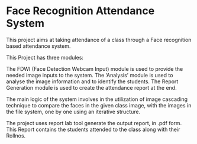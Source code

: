 # Face Recognition Attendance System

This project aims at taking attendance of a class through a Face recognition based attendance system.

This Project has three modules: 

The FDWI (Face Detection Webcam Input) module is used to provide the needed image inputs to the system. The ‘Analysis’ module is used to analyse the image information and to identify the students. The Report Generation module is used to create the attendance report at the end.

The main logic of the system involves in the utilization of image cascading technique to compare the faces in the given class image, with the images in the file system, one by one using an iterative structure.

The project uses report lab tool generate the output report, in .pdf form. This Report contains the students attended to the class along with their Rollnos. 
